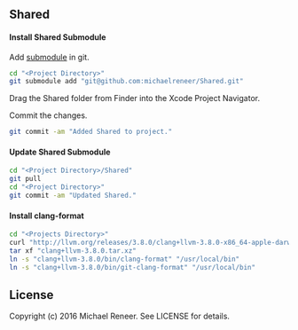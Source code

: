 ## Shared

#### Install Shared Submodule

Add [submodule][] in git.

```bash
cd "<Project Directory>"
git submodule add "git@github.com:michaelreneer/Shared.git"
```

Drag the Shared folder from Finder into the Xcode Project Navigator.

Commit the changes.

```bash
git commit -am "Added Shared to project."
```

#### Update Shared Submodule

```bash
cd "<Project Directory>/Shared"
git pull
cd "<Project Directory>"
git commit -am "Updated Shared."
```

#### Install clang-format

```bash
cd "<Projects Directory>"
curl "http://llvm.org/releases/3.8.0/clang+llvm-3.8.0-x86_64-apple-darwin.tar.xz" -o "clang+llvm-3.8.0.tar.xz"
tar xf "clang+llvm-3.8.0.tar.xz"
ln -s "clang+llvm-3.8.0/bin/clang-format" "/usr/local/bin"
ln -s "clang+llvm-3.8.0/bin/git-clang-format" "/usr/local/bin"
```

## License

Copyright (c) 2016 Michael Reneer. See LICENSE for details.

[submodule]: http://git-scm.com/book/en/Git-Tools-Submodules "Submodule"
